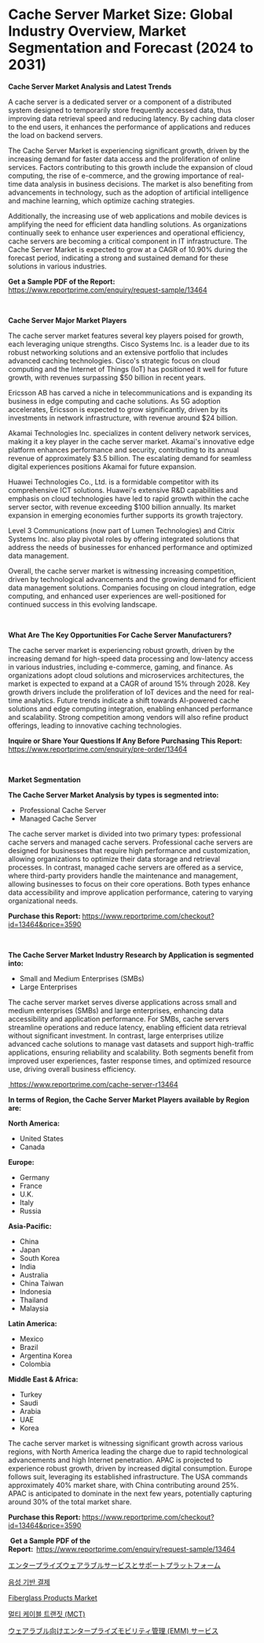 <p><h1>Cache Server Market Size: Global Industry Overview, Market Segmentation and Forecast (2024 to 2031)</h1></p><p><strong>Cache Server Market Analysis and Latest Trends</strong></p>
<p><p>A cache server is a dedicated server or a component of a distributed system designed to temporarily store frequently accessed data, thus improving data retrieval speed and reducing latency. By caching data closer to the end users, it enhances the performance of applications and reduces the load on backend servers.</p><p>The Cache Server Market is experiencing significant growth, driven by the increasing demand for faster data access and the proliferation of online services. Factors contributing to this growth include the expansion of cloud computing, the rise of e-commerce, and the growing importance of real-time data analysis in business decisions. The market is also benefiting from advancements in technology, such as the adoption of artificial intelligence and machine learning, which optimize caching strategies.</p><p>Additionally, the increasing use of web applications and mobile devices is amplifying the need for efficient data handling solutions. As organizations continually seek to enhance user experiences and operational efficiency, cache servers are becoming a critical component in IT infrastructure. The Cache Server Market is expected to grow at a CAGR of 10.90% during the forecast period, indicating a strong and sustained demand for these solutions in various industries.</p></p>
<p><strong>Get a Sample PDF of the Report:&nbsp;</strong> <a href="https://www.reportprime.com/enquiry/request-sample/13464">https://www.reportprime.com/enquiry/request-sample/13464</a></p>
<p>&nbsp;</p>
<p><strong>Cache Server Major Market Players</strong></p>
<p><p>The cache server market features several key players poised for growth, each leveraging unique strengths. Cisco Systems Inc. is a leader due to its robust networking solutions and an extensive portfolio that includes advanced caching technologies. Cisco's strategic focus on cloud computing and the Internet of Things (IoT) has positioned it well for future growth, with revenues surpassing $50 billion in recent years.</p><p>Ericsson AB has carved a niche in telecommunications and is expanding its business in edge computing and cache solutions. As 5G adoption accelerates, Ericsson is expected to grow significantly, driven by its investments in network infrastructure, with revenue around $24 billion.</p><p>Akamai Technologies Inc. specializes in content delivery network services, making it a key player in the cache server market. Akamai's innovative edge platform enhances performance and security, contributing to its annual revenue of approximately $3.5 billion. The escalating demand for seamless digital experiences positions Akamai for future expansion.</p><p>Huawei Technologies Co., Ltd. is a formidable competitor with its comprehensive ICT solutions. Huawei's extensive R&D capabilities and emphasis on cloud technologies have led to rapid growth within the cache server sector, with revenue exceeding $100 billion annually. Its market expansion in emerging economies further supports its growth trajectory.</p><p>Level 3 Communications (now part of Lumen Technologies) and Citrix Systems Inc. also play pivotal roles by offering integrated solutions that address the needs of businesses for enhanced performance and optimized data management.</p><p>Overall, the cache server market is witnessing increasing competition, driven by technological advancements and the growing demand for efficient data management solutions. Companies focusing on cloud integration, edge computing, and enhanced user experiences are well-positioned for continued success in this evolving landscape.</p></p>
<p>&nbsp;</p>
<p><strong>What Are The Key Opportunities For Cache Server Manufacturers?</strong></p>
<p><p>The cache server market is experiencing robust growth, driven by the increasing demand for high-speed data processing and low-latency access in various industries, including e-commerce, gaming, and finance. As organizations adopt cloud solutions and microservices architectures, the market is expected to expand at a CAGR of around 15% through 2028. Key growth drivers include the proliferation of IoT devices and the need for real-time analytics. Future trends indicate a shift towards AI-powered cache solutions and edge computing integration, enabling enhanced performance and scalability. Strong competition among vendors will also refine product offerings, leading to innovative caching technologies.</p></p>
<p><strong>Inquire or Share Your Questions If Any Before Purchasing This Report:</strong> <a href="https://www.reportprime.com/enquiry/pre-order/13464">https://www.reportprime.com/enquiry/pre-order/13464</a></p>
<p>&nbsp;</p>
<p><strong>Market Segmentation</strong></p>
<p><strong>The Cache Server Market Analysis by types is segmented into:</strong></p>
<p><ul><li>Professional Cache Server</li><li>Managed Cache Server</li></ul></p>
<p><p>The cache server market is divided into two primary types: professional cache servers and managed cache servers. Professional cache servers are designed for businesses that require high performance and customization, allowing organizations to optimize their data storage and retrieval processes. In contrast, managed cache servers are offered as a service, where third-party providers handle the maintenance and management, allowing businesses to focus on their core operations. Both types enhance data accessibility and improve application performance, catering to varying organizational needs.</p></p>
<p><strong>Purchase this Report:&nbsp;</strong><a href="https://www.reportprime.com/checkout?id=13464&price=3590">https://www.reportprime.com/checkout?id=13464&price=3590</a></p>
<p>&nbsp;</p>
<p><strong>The Cache Server Market Industry Research by Application is segmented into:</strong></p>
<p><ul><li>Small and Medium Enterprises (SMBs)</li><li>Large Enterprises</li></ul></p>
<p><p>The cache server market serves diverse applications across small and medium enterprises (SMBs) and large enterprises, enhancing data accessibility and application performance. For SMBs, cache servers streamline operations and reduce latency, enabling efficient data retrieval without significant investment. In contrast, large enterprises utilize advanced cache solutions to manage vast datasets and support high-traffic applications, ensuring reliability and scalability. Both segments benefit from improved user experiences, faster response times, and optimized resource use, driving overall business efficiency.</p></p>
<p><a href="https://www.reportprime.com/cache-server-r13464">&nbsp;https://www.reportprime.com/cache-server-r13464</a></p>
<p><strong>In terms of Region, the Cache Server Market Players available by Region are:</strong></p>
<p>
    <p> <strong> North America: </strong>
        <ul>
            <li>United States</li>
            <li>Canada</li>
        </ul>
        </p> 
    <p> <strong> Europe: </strong>
        <ul>
            <li>Germany</li>
            <li>France</li>
            <li>U.K.</li>
            <li>Italy</li>
            <li>Russia</li>
        </ul>
        </p> 
    <p> <strong> Asia-Pacific: </strong>
        <ul>
            <li>China</li>
            <li>Japan</li>
            <li>South Korea</li>
            <li>India</li>
            <li>Australia</li>
            <li>China Taiwan</li>
            <li>Indonesia</li>
            <li>Thailand</li>
            <li>Malaysia</li>
        </ul>
        </p> 
    <p> <strong> Latin America: </strong>
        <ul>
            <li>Mexico</li>
            <li>Brazil</li>
            <li>Argentina Korea</li>
            <li>Colombia</li>
        </ul>
        </p> 
    <p> <strong> Middle East & Africa: </strong>
        <ul>
            <li>Turkey</li>
            <li>Saudi</li>
            <li>Arabia</li>
            <li>UAE</li>
            <li>Korea</li>
        </ul>
    </p>
    </p>
<p><p>The cache server market is witnessing significant growth across various regions, with North America leading the charge due to rapid technological advancements and high Internet penetration. APAC is projected to experience robust growth, driven by increased digital consumption. Europe follows suit, leveraging its established infrastructure. The USA commands approximately 40% market share, with China contributing around 25%. APAC is anticipated to dominate in the next few years, potentially capturing around 30% of the total market share.</p></p>
<p><strong>Purchase this Report: </strong><a href="https://www.reportprime.com/checkout?id=13464&price=3590">https://www.reportprime.com/checkout?id=13464&price=3590</a></p>
<p>&nbsp;<strong>Get a Sample PDF of the Report:&nbsp;&nbsp;</strong><a href="https://www.reportprime.com/enquiry/request-sample/13464">https://www.reportprime.com/enquiry/request-sample/13464</a></p>
<p><strong></strong></p>
<p><p><a href="https://medium.com/@emmittkutch2023/enterprise-wearable-services-and-supporting-platforms-market-%E3%81%AF-%E3%82%B3%E3%82%B9%E3%83%88%E7%AE%A1%E7%90%86%E3%81%A8%E5%8A%B9%E7%8E%87%E5%90%91%E4%B8%8A%E3%82%92%E5%84%AA%E5%85%88%E3%81%97%E3%81%BE%E3%81%99-2acb1f056a02?postPublishedType=initial">エンタープライズウェアラブルサービスとサポートプラットフォーム</a></p><p><a href="https://medium.com/@hossainvi014/voice-based-payments-market-%EC%9D%98-%EA%B8%80%EB%A1%9C%EB%B2%8C-%EC%8B%9C%EC%9E%A5-%EA%B0%9C%EC%9A%94%EB%8A%94-%EC%A0%84-%EC%84%B8%EA%B3%84-%EB%B0%8F-%EC%A3%BC%EC%9A%94-%EC%8B%9C%EC%9E%A5%EC%9D%98-%EC%82%B0%EC%97%85%EC%97%90-%EC%98%81%ED%96%A5%EC%9D%84-%EB%AF%B8%EC%B9%98%EB%8A%94-%EC%A3%BC%EC%9A%94-%ED%8A%B8%EB%A0%8C%EB%93%9C%EC%97%90-%EB%8C%80%ED%95%9C-%EB%8F%85%ED%8A%B9%ED%95%9C-%EA%B4%80%EC%A0%90%EC%9D%84-%EC%A0%9C%EA%B3%B5%ED%95%A9%EB%8B%88%EB%8B%A4-9fb9cd2f83a6?postPublishedType=initial">음성 기반 결제</a></p><p><a href="https://issuu.com/reportprime-2/docs/fiberglass-products-market-size-203_128c5d31c4e22a">Fiberglass Products Market</a></p><p><a href="https://medium.com/@mark_mc_nulty87/%EC%84%B8%EA%B3%84-multi-cable-transit-mct-market-%EC%9D%80-2024%EC%97%90%EC%84%9C-2031%EB%A1%9C-%EC%97%B0%ED%8F%89%EA%B7%A0-%EC%A6%9D%EA%B0%80%EC%9C%A8%EC%9D%84-%EB%B3%B4%EC%9D%BC-%EA%B2%83%EC%9C%BC%EB%A1%9C-%EC%98%88%EC%83%81%EB%90%A9%EB%8B%88%EB%8B%A4-927d8ce5c566?postPublishedType=initial">멀티 케이블 트랜짓 (MCT)</a></p><p><a href="https://medium.com/@emmittkutch2023/enterprise-mobility-management-emm-services-for-wearables-market-%E3%81%AF-%E3%82%B3%E3%82%B9%E3%83%88%E7%AE%A1%E7%90%86%E3%81%A8%E5%8A%B9%E7%8E%87%E5%90%91%E4%B8%8A%E3%82%92%E5%84%AA%E5%85%88%E3%81%97%E3%81%BE%E3%81%99-2cf90cc6a21b?postPublishedType=initial">ウェアラブル向けエンタープライズモビリティ管理 (EMM) サービス</a></p></p>